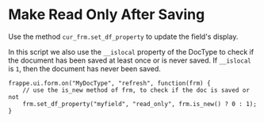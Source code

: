 
# Make Read Only After Saving


Use the method `cur_frm.set_df_property` to update the field's display.


In this script we also use the `__islocal` property of the DocType to check if the
document has been saved at least once or is never saved. If `__islocal` is `1`,
then the document has never been saved.



```
frappe.ui.form.on("MyDocType", "refresh", function(frm) {
    // use the is_new method of frm, to check if the doc is saved or not
    frm.set_df_property("myfield", "read_only", frm.is_new() ? 0 : 1);
}

```

